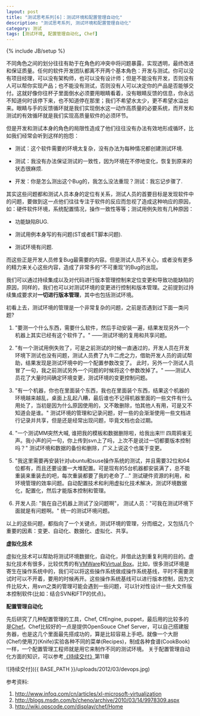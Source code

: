 ```yaml
---
layout: post
title: "测试思考系列[6]：测试环境和配置管理自动化"
description: "测试思考系列, 测试环境和配置管理自动化"
category: 测试
tags: [测试环境, 配置管理自动化, Chef]
---
```

{% include JB/setup %}

不同角色之间的划分往往有助于在角色的冲突中将问题暴露，实现透明，最终改进和保证质量。任何的软件开发团队都离不开两个基本角色：开发与测试。你可以没有项目经理，可以没有架构师，也可以没有设计师；但是不能没有开发，否则没有人可以帮你实现产品；也不能没有测试，否则没有人可以决定你的产品是否能够交付。这就好像你往杯子里面倒水必须要用眼睛看着，没有眼睛反馈的信息，你永远不知道何时该停下来，也不知道停在那里；我们不希望水太少，更不希望水溢出来。眼睛与手的反馈循环就是我们实现倒水这一动作高质量的必要系统，而开发和测试的有效循环就是我们实现高质量软件的必须环节。

但是开发和测试本身的角色的局限性造成了他们往往没有办法有效地形成循环，比如我们经常会听到这样的抱怨：

- 测试：这个软件需要的环境太复杂，没有办法为每种情况都创建测试环境.

- 测试：我没有办法保证测试的一致性，因为环境在不停地变化，恢复到原来的状态很麻烦.

- 开发：你是怎么测出这个Bug的，我怎么没法重现？测试：我忘记步骤了.

其实这些问题都和测试人员本身的定位有关系，测试人员的首要目标是发现软件中的问题，要做到这一点他们往往专注于软件的反应而忽视了造成这种响应的原因，如：硬件软件环境，系统配置情况，操作一致性等等；测试用例失败有几种原因：

- 功能缺陷BUG.

- 测试用例本身写的有问题(ST或者ET脚本问题).

- 测试环境有问题.

而这些正是开发人员修复Bug最需要的内容。但是测试人员不关心，或者没有更多的精力来关心这些内容，造成了非常多的“不可重现”的Bug的出现。

我们可以通过持续集成以及对代码进行版本管理控制来定位变更和导致功能缺陷的原因，同样的，我们也可以对测试环境的变更进行控制和版本管理。之前提到过持续集成要求对**一切进行版本管理**，其中也包括测试环境。

初看上去，测试环境的管理是一个非常复杂的问题，之前是否遇到过下面一类问题?

1. "要测一个什么东西，需要什么软件，然后手动安装一遍，结果发现另外一个机器上其实已经有这个软件了。" ——测试环境的复用和共享问题。

2. "有一个测试用例失败了，可是之前测试的时候一直通过的，开发人员在开发环境下测试也没有问题，测试人员费了九牛二虎之力，借助开发人员的调试帮助，结果发现是测试环境中的一个配置参数改变了。 此时，另外一个测试人员冒了一句，我之前测试另外一个问题的时候将这个参数改掉了。" ——测试人员花了大量时间确定环境变更，测试环境的变更控制问题。

3. "有一个机器，你也在里面装个东西，我也在里面装个东西，结果这个机器的环境越来越乱，桌面上乱起八糟，最后谁也不记得机器里面的一些文件有什么用处了，当初是因为什么原因使用的，又不敢删除，怕其他人有用，可是又不知道会是谁。" 测试环境的管理和记录问题，好一些的会渐渐使用一些文档进行记录并共享，但是还是经常出现问题，毕竟文档也会过期。

4. "一个测试MM突然大喊, 谁把我的模板和数据删除啦，给我出来!!! 四周鸦雀无声。我小声的问一句，你上传到svn上了吗，上次不是说过一切都要版本控制吗？" 测试环境和数据的备份和删除，广义上说这个也属于变更。

5. "我这里需要再安装针对ubuntu和suse操作系统的测试，并且需要32位和64位都有，而且还要设置一大堆配置。可是现有的5台机器都安装满了，总不能重装来重装去的吧，每次重装都要了我的老命了..." 测试硬件资源的利用，和环境管理的效率问题。自动配置技术和利用虚拟化技术解决，测试环境数据化，配置化，然后才能版本控制和管理。

6. 开发人员: "我在自己机器上测试了没问题啊"， 测试人员："可我在测试环境下面就是有问题啊。" 统一的测试环境问题。

以上的这些问题，都指向了一个关键点，测试环境的管理，分而细之，又包括几个重要的因素：变更、自动化、数据化、虚拟化、共享。

**虚拟化技术**

虚拟化技术可以帮助将测试环境数据化，自动化，并借此达到重复利用的目的。虚拟化技术有很多，比较优秀的有[VMWare](http://www.vmware.com/)和[Virtual Box](http://www.virtualbox.org/)。比如，很多测试环境是寄生在操作系统中的，我们可以将这些操作系统做成操作系统基线，平时不需要测试时可以不开着，要用的时候再开。这些操作系统基线可以进行版本控制，因为文件比较大，用svn之类的管理可能会遇到一些问题，可以针对性设计一些大文件版本控制软件(比如：结合SVN和FTP的优点)。

**配置管理自动化**

先后研究了几种配置管理的工具，Chef, CfEngine, puppet，最后用的比较多的是[Chef](http://www.opscode.com/chef/)。Chef比较好的一点是提供OpenSouce Chef Server，可以自己搭建服务器，也是这几个里面最先搭成功的，算是比较容易上手吧。就像一个大厨(Chef)使用刀(Knife)实验各种不同的菜单(Recipes)，制成各种食谱(CookBook)一样，一个配置管理工程师就是用它来制作不同的测试环境。 关于配置管理自动化方面的知识，可以参考[《持续交付》](http://book.douban.com/subject/6862062/)第11章

![持续交付]({{ BASE_PATH }}/uploads/2012/03/devops.jpg)

参考资料:

1. <http://www.infoq.com/cn/articles/xl-microsoft-virtualization>
2. <http://blogs.msdn.com/b/cheno/archive/2010/03/14/9978309.aspx>
3. <http://wiki.opscode.com/display/chef/Home>